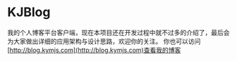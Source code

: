 # KJBlog
我的个人博客平台客户端，现在本项目还在开发过程中就不过多的介绍了，最后会为大家做出详细的应用架构与设计思路，欢迎你的关注。
你也可以访问[http://blog.kymjs.com](http://blog.kymjs.com)查看我的博客
